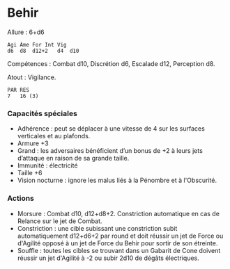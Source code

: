 # Behir

Allure : 6+d6

    Agi Âme For	Int	Vig
    d6  d8	d12+2	d4	d10

Compétences : Combat d10, Discrétion d6, Escalade d12, Perception d8.

Atout : Vigilance.

	PAR	RES
	7	16 (3)

### Capacités spéciales
- Adhérence : peut se déplacer à une vitesse de 4 sur les surfaces verticales et au plafonds.
- Armure +3
- Grand : les adversaires bénéficient d’un bonus de +2 à leurs jets d’attaque en raison de sa grande taille.
- Immunité : électricité
- Taille +6
- Vision nocturne : ignore les malus liés à la Pénombre et à l'Obscurité.

### Actions
- Morsure : Combat d10, d12+d8+2. Constriction automatique en cas de Relance sur le jet de Combat.
- Constriction : une cible subissant une constriction subit automatiquement d12+d6+2 par round et doit réussir un jet de Force ou d'Agilité opposé à un jet de Force du Behir pour sortir de son étreinte.
- Souffle : toutes les cibles se trouvant dans un Gabarit de Cone doivent réussir un jet d'Agilité à -2 ou subir 2d10 de dégâts électriques.
